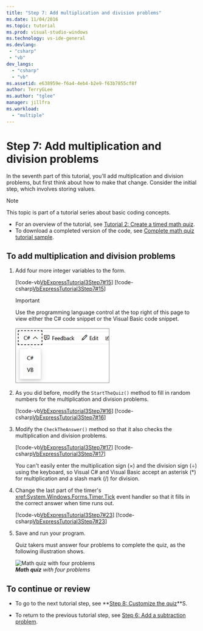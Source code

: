 ```yaml
---
title: "Step 7: Add multiplication and division problems"
ms.date: 11/04/2016
ms.topic: tutorial
ms.prod: visual-studio-windows
ms.technology: vs-ide-general
ms.devlang:
 - "csharp"
 - "vb"
dev_langs:
  - "csharp"
  - "vb"
ms.assetid: e638959e-f6a4-4eb4-b2e9-f63b7855cf8f
author: TerryGLee
ms.author: "tglee"
manager: jillfra
ms.workload:
  - "multiple"
---
```

# Step 7: Add multiplication and division problems

In the seventh part of this tutorial, you'll add multiplication and division problems, but first think about how to make that change. Consider the initial step, which involves storing values.

> [!NOTE]
> This topic is part of a tutorial series about basic coding concepts. 
> - For an overview of the tutorial, see [Tutorial 2: Create a timed math quiz](../ide/tutorial-2-create-a-timed-math-quiz.md). 
> - To download a completed version of the code, see [Complete math quiz tutorial sample](https://code.msdn.microsoft.com/Complete-Math-Quiz-8581813c).

## To add multiplication and division problems

1. Add four more integer variables to the form.

     [!code-vb[VbExpressTutorial3Step7#15](../ide/codesnippet/VisualBasic/step-7-add-multiplication-and-division-problems_1.vb)]
     [!code-csharp[VbExpressTutorial3Step7#15](../ide/codesnippet/CSharp/step-7-add-multiplication-and-division-problems_1.cs)]

     > [!IMPORTANT]
     > Use the programming language control at the top right of this page to view either the C# code snippet or the Visual Basic code snippet.<br><br>![Programming language control for Docs.Microsoft.com](../ide/media/docs-programming-language-control.png)

2. As you did before, modify the `StartTheQuiz()` method to fill in random numbers for the multiplication and division problems.

     [!code-vb[VbExpressTutorial3Step7#16](../ide/codesnippet/VisualBasic/step-7-add-multiplication-and-division-problems_2.vb)]
     [!code-csharp[VbExpressTutorial3Step7#16](../ide/codesnippet/CSharp/step-7-add-multiplication-and-division-problems_2.cs)]

3. Modify the `CheckTheAnswer()` method so that it also checks the multiplication and division problems.

     [!code-vb[VbExpressTutorial3Step7#17](../ide/codesnippet/VisualBasic/step-7-add-multiplication-and-division-problems_3.vb)]
     [!code-csharp[VbExpressTutorial3Step7#17](../ide/codesnippet/CSharp/step-7-add-multiplication-and-division-problems_3.cs)]

     You can't easily enter the multiplication sign (×) and the division sign (÷) using the keyboard, so Visual C# and Visual Basic accept an asterisk (*) for multiplication and a slash mark (/) for division.

4. Change the last part of the timer's <xref:System.Windows.Forms.Timer.Tick> event handler so that it fills in the correct answer when time runs out.

     [!code-vb[VbExpressTutorial3Step7#23](../ide/codesnippet/VisualBasic/step-7-add-multiplication-and-division-problems_4.vb)]
     [!code-csharp[VbExpressTutorial3Step7#23](../ide/codesnippet/CSharp/step-7-add-multiplication-and-division-problems_4.cs)]

5. Save and run your program.

     Quiz takers must answer four problems to complete the quiz, as the following illustration shows.

     ![Math quiz with four problems](../ide/media/express_finishedquiz.png)<br/>
***Math quiz*** *with four problems*

## To continue or review

- To go to the next tutorial step, see **[Step 8: Customize the quiz](../ide/step-8-customize-the-quiz.md)**S.

- To return to the previous tutorial step, see [Step 6: Add a subtraction problem](../ide/step-6-add-a-subtraction-problem.md).
